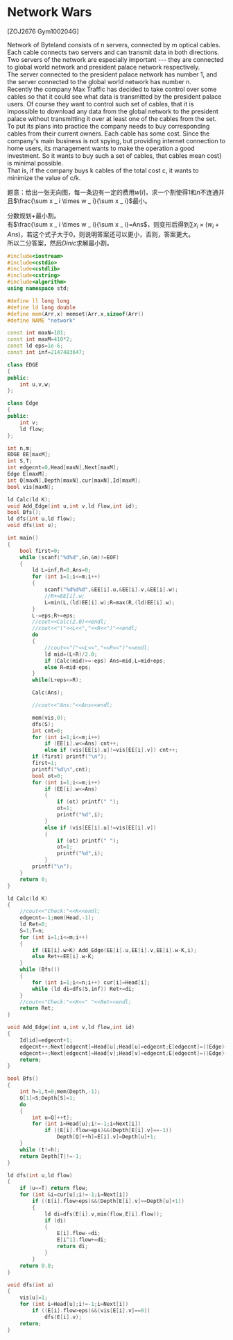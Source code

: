 # Network Wars
[ZOJ2676 Gym100204G]

 Network of Byteland consists of n servers, connected by m optical cables. Each cable connects two servers and can transmit data in both directions. Two servers of the network are especially important --- they are connected to global world network and president palace network respectively.  
The server connected to the president palace network has number 1, and the server connected to the global world network has number n.  
Recently the company Max Traffic has decided to take control over some cables so that it could see what data is transmitted by the president palace users. Of course they want to control such set of cables, that it is impossible to download any data from the global network to the president palace without transmitting it over at least one of the cables from the set.  
To put its plans into practice the company needs to buy corresponding cables from their current owners. Each cable has some cost. Since the company's main business is not spying, but providing internet connection to home users, its management wants to make the operation a good investment. So it wants to buy such a set of cables, that cables mean cost} is minimal possible.  
That is, if the company buys k cables of the total cost c, it wants to minimize the value of c/k.

题意：给出一张无向图，每一条边有一定的费用$w[i]$，求一个割使得$1$和$n$不连通并且$\frac{\sum x _ i \times w _ i}{\sum x _ i}$最小。

分数规划+最小割。  
有$\frac{\sum x _ i \times w _ i}{\sum x _ i}=Ans$，则变形后得到$\sum x _ i \times (w _ i+Ans)$，若这个式子大于$0$，则说明答案还可以更小，否则，答案更大。  
所以二分答案，然后$Dinic$求解最小割。

```cpp
#include<iostream>
#include<cstdio>
#include<cstdlib>
#include<cstring>
#include<algorithm>
using namespace std;

#define ll long long
#define ld long double
#define mem(Arr,x) memset(Arr,x,sizeof(Arr))
#define NAME "network"

const int maxN=101;
const int maxM=410*2;
const ld eps=1e-6;
const int inf=2147483647;

class EDGE
{
public:
	int u,v,w;
};

class Edge
{
public:
	int v;
	ld flow;
};

int n,m;
EDGE EE[maxM];
int S,T;
int edgecnt=0,Head[maxN],Next[maxM];
Edge E[maxM];
int Q[maxN],Depth[maxN],cur[maxN],Id[maxM];
bool vis[maxN];

ld Calc(ld K);
void Add_Edge(int u,int v,ld flow,int id);
bool Bfs();
ld dfs(int u,ld flow);
void dfs(int u);

int main()
{
	bool first=0;
	while (scanf("%d%d",&n,&m)!=EOF)
	{
		ld L=inf,R=0,Ans=0;
		for (int i=1;i<=m;i++)
		{
			scanf("%d%d%d",&EE[i].u,&EE[i].v,&EE[i].w);
			//R+=EE[i].w;
			L=min(L,(ld)EE[i].w);R=max(R,(ld)EE[i].w);
		}
		L-=eps;R+=eps;
		//cout<<Calc(2.0)<<endl;
		//cout<<"("<<L<<","<<R<<")"<<endl;
		do
		{
			//cout<<"("<<L<<","<<R<<")"<<endl;
			ld mid=(L+R)/2.0;
			if (Calc(mid)>=-eps) Ans=mid,L=mid+eps;
			else R=mid-eps;
		}
		while(L+eps<=R);

		Calc(Ans);

		//cout<<"Ans:"<<Ans<<endl;

		mem(vis,0);
		dfs(S);
		int cnt=0;
		for (int i=1;i<=m;i++)
			if (EE[i].w<=Ans) cnt++;
			else if (vis[EE[i].u]!=vis[EE[i].v]) cnt++;
		if (first) printf("\n");
		first=1;
		printf("%d\n",cnt);
		bool ot=0;
		for (int i=1;i<=m;i++)
			if (EE[i].w<=Ans)
			{
				if (ot) printf(" ");
				ot=1;
				printf("%d",i);
			}
			else if (vis[EE[i].u]!=vis[EE[i].v])
			{
				if (ot) printf(" ");
				ot=1;
				printf("%d",i);
			}
		printf("\n");
	}
	return 0;
}

ld Calc(ld K)
{
	//cout<<"Check:"<<K<<endl;
	edgecnt=-1;mem(Head,-1);
	ld Ret=0;
	S=1;T=n;
	for (int i=1;i<=m;i++)
	{
		if (EE[i].w>K) Add_Edge(EE[i].u,EE[i].v,EE[i].w-K,i);
		else Ret+=EE[i].w-K;
	}
	while (Bfs())
	{
		for (int i=1;i<=n;i++) cur[i]=Head[i];
		while (ld di=dfs(S,inf)) Ret+=di;
	}
	//cout<<"Check:"<<K<<" "<<Ret<<endl;
	return Ret;
}

void Add_Edge(int u,int v,ld flow,int id)
{
	Id[id]=edgecnt+1;
	edgecnt++;Next[edgecnt]=Head[u];Head[u]=edgecnt;E[edgecnt]=((Edge){v,flow});
	edgecnt++;Next[edgecnt]=Head[v];Head[v]=edgecnt;E[edgecnt]=((Edge){u,flow});
	return;
}

bool Bfs()
{
	int h=1,t=0;mem(Depth,-1);
	Q[1]=S;Depth[S]=1;
	do
	{
		int u=Q[++t];
		for (int i=Head[u];i!=-1;i=Next[i])
			if ((E[i].flow>eps)&&(Depth[E[i].v]==-1))
				Depth[Q[++h]=E[i].v]=Depth[u]+1;
	}
	while (t!=h);
	return Depth[T]!=-1;
}

ld dfs(int u,ld flow)
{
	if (u==T) return flow;
	for (int &i=cur[u];i!=-1;i=Next[i])
		if ((E[i].flow>eps)&&(Depth[E[i].v]==Depth[u]+1))
		{
			ld di=dfs(E[i].v,min(flow,E[i].flow));
			if (di)
			{
				E[i].flow-=di;
				E[i^1].flow+=di;
				return di;
			}
		}
	return 0.0;
}

void dfs(int u)
{
	vis[u]=1;
	for (int i=Head[u];i!=-1;i=Next[i])
		if ((E[i].flow>eps)&&(vis[E[i].v]==0))
			dfs(E[i].v);
	return;
}
```